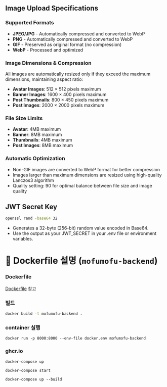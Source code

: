 ## Image Upload Specifications

### Supported Formats
- **JPEG/JPG** - Automatically compressed and converted to WebP
- **PNG** - Automatically compressed and converted to WebP  
- **GIF** - Preserved as original format (no compression)
- **WebP** - Processed and optimized

### Image Dimensions & Compression
All images are automatically resized only if they exceed the maximum dimensions, maintaining aspect ratio:

- **Avatar Images**: 512 × 512 pixels maximum
- **Banner Images**: 1600 × 400 pixels maximum  
- **Post Thumbnails**: 800 × 450 pixels maximum
- **Post Images**: 2000 × 2000 pixels maximum

### File Size Limits
- **Avatar**: 4MB maximum
- **Banner**: 8MB maximum
- **Thumbnails**: 4MB maximum  
- **Post Images**: 8MB maximum

### Automatic Optimization
- Non-GIF images are converted to WebP format for better compression
- Images larger than maximum dimensions are resized using high-quality Lanczos3 algorithm
- Quality setting: 90 for optimal balance between file size and image quality

## JWT Secret Key
```bash
openssl rand -base64 32
```
- Generates a 32-byte (256-bit) random value encoded in Base64.
- Use the output as your JWT_SECRET in your .env file or environment variables.

# 🚀 Dockerfile 설명 (`mofumofu-backend`)
### Dockerfile
[Dockerfile](Dockerfile) 참고

### 빌드
```bash
docker build -t mofumofu-backend .
```

### container 실행
```
docker run -p 8000:8000 --env-file docker.env mofumofu-backend
```
### ghcr.io
```
docker-compose up
```
```
docker-compose start
```
```
docker-compose up --build
```